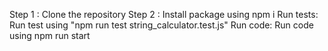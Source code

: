 Step 1 : Clone the repository
Step 2 : Install package using npm i
Run tests: Run test using "npm run test string_calculator.test.js"
Run code: Run code using npm run start